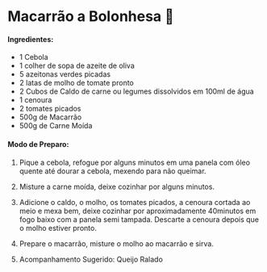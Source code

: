 # Macarrão a Bolonhesa :spaghetti:

#### Ingredientes:

- 1 Cebola
- 1 colher de sopa de azeite de oliva
- 5 azeitonas verdes picadas
- 2 latas de molho de tomate pronto
- 2 Cubos de Caldo de carne ou legumes dissolvidos em 100ml de água
- 1 cenoura
- 2 tomates picados
- 500g de Macarrão
- 500g de Carne Moída

#### Modo de Preparo:

1. Pique a cebola, refogue por alguns minutos em uma panela com óleo quente até dourar a cebola, mexendo para não queimar.

2. Misture a carne moída, deixe cozinhar por alguns minutos.

3. Adicione o caldo, o molho, os tomates picados, a cenoura cortada ao meio e mexa bem, deixe cozinhar por aproximadamente 40minutos em fogo baixo com a panela semi tampada. Descarte a cenoura depois que o molho estiver pronto.

4. Prepare o macarrão, misture o molho ao macarrão e sirva.

5. Acompanhamento Sugerido: Queijo Ralado

   





